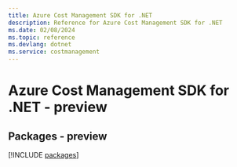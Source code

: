 ```yaml
---
title: Azure Cost Management SDK for .NET
description: Reference for Azure Cost Management SDK for .NET
ms.date: 02/08/2024
ms.topic: reference
ms.devlang: dotnet
ms.service: costmanagement
---
```

# Azure Cost Management SDK for .NET - preview
## Packages - preview
[!INCLUDE [packages](cost-management-index.md)]